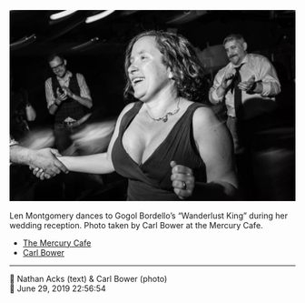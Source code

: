 ![Len Montgomery dances](assets/2019-06-29-set-4-the-dance-93.webp)

Len Montgomery dances to Gogol Bordello’s “Wanderlust King” during her wedding reception. Photo taken by Carl Bower at the Mercury Cafe.

* [The Mercury Cafe](http://mercurycafe.com)
* [Carl Bower](https://carlbowerphotos.com)

- - - -

<span aria-hidden="true">👥</span> Nathan Acks (text) & Carl Bower (photo)  
<span aria-hidden="true">📅</span> June 29, 2019 22:56:54
